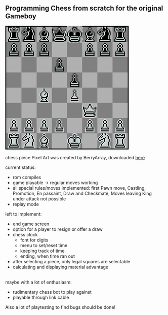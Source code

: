 ## Programming Chess from scratch for the original Gameboy

![example_pic](images/example_pic.png)

chess piece Pixel Art was created by BerryArray, downloaded [here](https://berryarray.itch.io/chess-pieces-16x16-one-bit)

current status:
- rom compiles
- game playable -> regular moves working
- all special rules/moves implemented:
    first Pawn move, Castling, Promotion, En passaint, Draw and Checkmate, Moves leaving King under attack not possible
- replay mode

left to implement:
- end game screen
- option for a player to resign or offer a draw
- chess clock
    - font for digits
    - menu to set/reset time
    - keeping track of time
    - ending, when time ran out
- after selecting a piece, only legal squares are selectable
- calculating and displaying material advantage

<br>maybe with a lot of enthusiasm:
 - rudimentary chess bot to play against
 - playable through link cable

 Also a lot of playtesting to find bugs should be done!